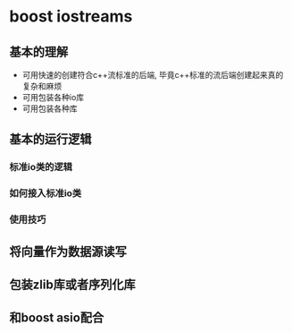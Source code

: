 # boost iostreams

## 基本的理解
- 可用快速的创建符合c++流标准的后端, 毕竟c++标准的流后端创建起来真的复杂和麻烦
- 可用包装各种io库
- 可用包装各种库

## 基本的运行逻辑

### 标准io类的逻辑

### 如何接入标准io类

### 使用技巧


## 将向量作为数据源读写



## 包装zlib库或者序列化库

## 和boost asio配合